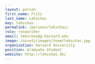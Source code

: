 ```yaml
---
layout: person
first_name: Fritz
last_name: Lekschas
key: lekschas
permalink: /persons/lekschas/
role: researcher
email: lekschas@g.harvard.edu
image: /assets/images/team/lekschas.jpg
organization: Harvard University
position: Graduate Student
website: http://lekschas.de/
---
```

